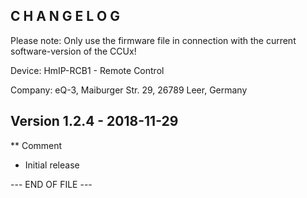 ﻿C H A N G E L O G
-----------------

Please note: Only use the firmware file in connection with the current software-version of the CCUx!

Device:		HmIP-RCB1 - Remote Control

Company:	eQ-3, Maiburger Str. 29, 26789 Leer, Germany



Version 1.2.4 - 2018-11-29
--------------------------------------------------------------

** Comment
   * Initial release


--- END OF FILE ---

